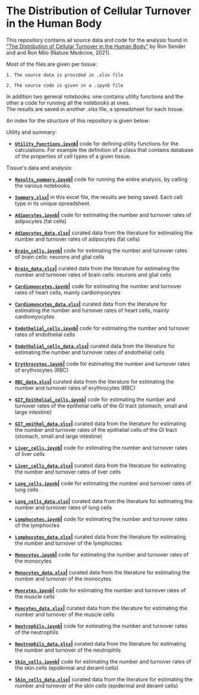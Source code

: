 # The Distribution of Cellular Turnover in the Human Body

This repository contains all source data and code for the analysis found in ["The Distribution of Cellular Turnover in the Human Body"](https://www.nature.com/articles/s41591-020-01182-9) by Ron Sender and and Ron Milo (Nature Medicine, 2021). 

Most of the files are given per tissue:

    1. The source data is provided in .xlsx file

    2. The source code is given in a .ipynb file

In addition two general notebooks: one contains utility functions and the other a code for running all the notebooks at ones.  
The results are saved in another .xlsx file, a spreadsheet for each tissue.

An index for the structure of this repository is given below:

Utility and summary: 

* **[`Utility_Functions.ipynb`](Utility_Functions.ipynb)|** code for defining utility functions for the calculations. For example the definition of a class that contains database of the properties of cell types of a given tissue.

Tissue's data and analysis:

* **[`Results_summary.ipynb`](Results_summary.ipynb)|** code for running the entire analysis, by calling the various notebooks.

* **[`Summary.xlsx`](Summary.xlsx)|** in this excel file, the results are being saved. Each cell type in its unique spreadsheet.

* **[`Adipocytes.ipynb`](./Adipocytes.ipynb)|** code for estimating the number and turnover rates of adipocytes (fat cells)

* **[`Adipocytes_data.xlsx`](./Adipocytes_data.xlsx)|** curated data from the literature for estimating the number and turnover rates of adipocytes (fat cells)

* **[`Brain_cells.ipynb`](./Brain_cells.ipynb)|** code for estimating the number and turnover rates of brain cells: neurons and glial cells

* **[`Brain_data.xlsx`](/Brain_data.xlsx)|** curated data from the literature for estimating the number and turnover rates of brain cells: neurons and glial cells

* **[`Cardiomyocytes.ipynb`](Cardiomyocytes.ipynb)|** code for estimating the number and turnover rates of heart cells, mainly cardiomyocytes

* **[`Cardiomyocytes_data.xlsx`](Cardiomyocytes_data.xlsx)|** curated data from the literature for estimating the number and turnover rates of heart cells, mainly cardiomyocytes

* **[`Endothelial_cells.ipynb`](Endothelial_cells.ipynb)|** code for estimating the number and turnover rates of endothelial cells

* **[`Endothelial_cells_data.xlsx`](Endothelial_cells_data.xlsx)|** curated data from the literature for estimating the number and turnover rates of endothelial cells

* **[`Erythrocytes.ipynb`](Erythrocytes.ipynb)|** code for estimating the number and turnover rates of erythrocytes (RBC)

* **[`RBC_data.xlsx`](RBC_data.xlsx)|** curated data from the literature for estimating the number and turnover rates of erythrocytes (RBC)

* **[`GIT_Epithelial_cells.ipynb`](GIT_Epithelial_cells.ipynb)|** code for estimating the number and turnover rates of the epithelial cells of the GI tract (stomach, small and large intestine)

* **[`GIT_epithel_data.xlsx`](GIT_epithel_data.xlsx)|** curated data from the literature for estimating the number and turnover rates of the epithelial cells of the GI tract (stomach, small and large intestine)

* **[`Liver_cells.ipynb`](Liver_cells.ipynb)|** code for estimating the number and turnover rates of liver cells

* **[`Liver_cells_data.xlsx`](Liver_cells_data.xlsx)|** curated data from the literature for estimating the number and turnover rates of liver cells

* **[`Lung_cells.ipynb`](Lung_cells.ipynb)|** code for estimating the number and turnover rates of lung cells

* **[`Lung_cells_data.xlsx`](Lung_cells_data.xlsx)|** curated data from the literature for estimating the number and turnover rates of lung cells

* **[`Lymphocytes.ipynb`](Lymphocytes.ipynb)|** code for estimating the number and turnover rates of the lymphoctes

* **[`Lymphocytes_data.xlsx`](Lymphocytes_data.xlsx)|** curated data from the literature for estimating the number and turnover of the lymphoctes 

* **[`Monocytes.ipynb`](Monocytes.ipynb)|** code for estimating the number and turnover rates of the monocytes

* **[`Monocytes_data.xlsx`](Monocytes_data.xlsx)|** curated data from the literature for estimating the number and turnover of the monocytes

* **[`Myocytes.ipynb`](Myocytes.ipynb)|** code for estimating the number and turnover rates of the muscle cells

* **[`Myocytes_data.xlsx`](Myocytes_data.xlsx)|** curated data from the literature for estimating the number and turnover of the muscle cells

* **[`Neutrophils.ipynb`](Neutrophils.ipynb)|** code for estimating the number and turnover rates of the neutrophils

* **[`Neutrophils_data.xlsx`](Neutrophils_data.xlsx)|** curated data from the literature for estimating the number and turnover of the neutrophils

* **[`Skin_cells.ipynb`](Skin_cells.ipynb)|** code for estimating the number and turnover rates of the skin cells (epidermal and deraml cells)

* **[`Skin_cells_data.xlsx`](Skin_cells_data.xlsx)|** curated data from the literature for estimating the number and turnover of the skin cells (epidermal and deraml cells)

